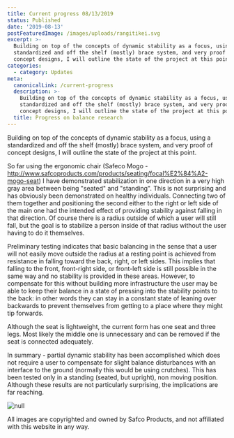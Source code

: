 ```yaml
---
title: Current progress 08/13/2019
status: Published
date: '2019-08-13'
postFeaturedImage: /images/uploads/rangitikei.svg
excerpt: >-
  Building on top of the concepts of dynamic stability as a focus, using a
  standardized and off the shelf (mostly) brace system, and very proof of
  concept designs, I will outline the state of the project at this point.
categories:
  - category: Updates
meta:
  canonicalLink: /current-progress
  description: >-
    Building on top of the concepts of dynamic stability as a focus, using a
    standardized and off the shelf (mostly) brace system, and very proof of
    concept designs, I will outline the state of the project at this point.
  title: Progress on balance research
---
```

Building on top of the concepts of dynamic stability as a focus, using a standardized and off the shelf (mostly) brace system, and very proof of concept designs, I will outline the state of the project at this point.

So far using the ergonomic chair (Safeco Mogo - http://www.safcoproducts.com/products/seating/focal%E2%84%A2-mogo-seat) I have demonstrated stabilization in one direction in a very high gray area between being "seated" and "standing". This is not surprising and has obviously been demonstrated on healthy individuals. Connecting two of them together and positioning the second either to the right or left side of the main one had the intended effect of providing stability against falling in that direction. Of course there is a radius outside of which a user will still fall, but the goal is to stabilize a person inside of that radius without the user having to do it themselves. 

Preliminary testing indicates that basic balancing in the sense that a user will not easily move outside the radius at a resting point is achieved from resistance in falling toward the back, right, or left sides. This implies that falling to the front, front-right side, or front-left side is still possible in the same way and no stability is provided in these areas. However, to compensate for this without building more infrastructure the user may be able to keep their balance in a state of pressing into the stability points to the back: in other words they can stay in a constant state of leaning over backwards to prevent themselves from getting to a place where they might tip forwards. 

Although the seat is lightweight, the current form has one seat and three legs. Most likely the middle one is unnecessary and can be removed if the seat is connected adequately. 

In summary - partial dynamic stability has been accomplished which does not require a user to compensate for slight balance disturbances with an interface to the ground (normally this would be using crutches). This has been tested only in a standing (seated, but upright), non moving position. Although these results are not particularly surprising, the implications are far reaching.

![null](/images/uploads/mogo3_lr.jpg)

All images are copyrighted and owned by Safco Products, and not affiliated with this website in any way.
